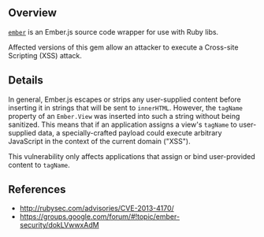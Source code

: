 ## Overview

[`ember`](https://rubygems.org/gems/ember-source) is an Ember.js source code wrapper for use with Ruby libs.

Affected versions of this gem allow an attacker to execute a Cross-site Scripting (XSS) attack.

## Details

In general, Ember.js escapes or strips any user-supplied content before inserting it in strings that will be sent to `innerHTML`. However, the `tagName` property of an `Ember.View` was inserted into such a string without being sanitized. This means that if an application assigns a view's `tagName` to user-supplied data, a specially-crafted payload could execute arbitrary JavaScript in the context of the current domain ("XSS").

This vulnerability only affects applications that assign or bind user-provided content to `tagName`.

## References

- http://rubysec.com/advisories/CVE-2013-4170/
- https://groups.google.com/forum/#!topic/ember-security/dokLVwwxAdM

